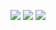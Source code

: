 

<!--
**TyomoGit/TyomoGit** is a ✨ _special_ ✨ repository because its `README.md` (this file) appears on your GitHub profile.

Here are some ideas to get you started:

- 🔭 I’m currently working on ...
- 🌱 I’m currently learning ...
- 👯 I’m looking to collaborate on ...
- 🤔 I’m looking for help with ...
- 💬 Ask me about ...
- 📫 How to reach me: ...
- 😄 Pronouns: ...
- ⚡ Fun fact: ...
-->

![](http://github-profile-summary-cards.vercel.app/api/cards/profile-details?username=tyomogit&theme=dark)
![](http://github-profile-summary-cards.vercel.app/api/cards/repos-per-language?username=tyomogit&theme=dark)
![](http://github-profile-summary-cards.vercel.app/api/cards/most-commit-language?username=tyomogit&theme=dark)
